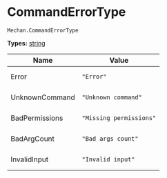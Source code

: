 # CommandErrorType

```
Mechan.CommandErrorType
```

**Types:** [string](https://developer.mozilla.org/en-US/docs/Web/JavaScript/Reference/Global_Objects/String)

|Name          |Value                                        |
|--------------|---------------------------------------------|
|Error         |<pre><code>"Error"</code></pre>              |
|UnknownCommand|<pre><code>"Unknown command"</code></pre>    |
|BadPermissions|<pre><code>"Missing permissions"</code></pre>|
|BadArgCount   |<pre><code>"Bad args count"</code></pre>     |
|InvalidInput  |<pre><code>"Invalid input"</code></pre>      |